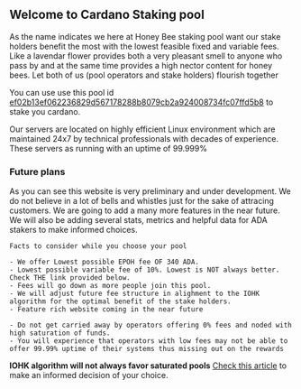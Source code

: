 ## Welcome to Cardano Staking pool

As the name indicates we here at Honey Bee staking pool want our stake holders benefit the most with the lowest feasible fixed and variable fees. Like a lavendar flower provides both a very pleasant smell to anyone who pass by and at the same time provides a high nector content for honey bees. Let both of us (pool operators and stake holders) flourish together

You can use use this pool id [ef02b13ef062236829d567178288b8079cb2a924008734fc07ffd5b8](https://pooltool.io/pool/ef02b13ef062236829d567178288b8079cb2a924008734fc07ffd5b8/blocks) to stake you cardano.

Our servers are located on highly efficient Linux environment which are maintained 24x7 by technical professionals with decades of experience. These servers as running with an uptime of 99.999%

### Future plans

As you can see this website is very preliminary and under development. We do not believe in a lot of bells and whistles just for the sake of attracing customers. We are going to add a many more features in the near future. We will also be adding several stats, metrics and helpful data for ADA stakers to make informed choices.

```
Facts to consider while you choose your pool

- We offer Lowest possible EPOH fee OF 340 ADA.
- Lowest possible variable fee of 10%. Lowest is NOT always better. Check THE link provided below.
- Fees will go down as more people join this pool.
- We will adjust future fee structure in alighment to the IOHK algorithm for the optimal benefit of the stake holders.
- Feature rich website coming in the near future

- Do not get carried away by operators offering 0% fees and noded with high saturation of funds. 
- You will experience that operators with low fees may not be able to offer 99.99% uptime of their systems thus missing out on the rewards
```
**IOHK algorithm will not always favor saturated pools** [Check this article](https://www.reddit.com/r/cardano/comments/ejie0c/cardano_staking_what_drives_returns_how_to_pick/)  to make an informed decision of your choice.
